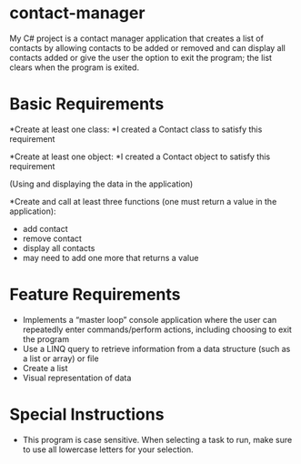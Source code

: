 # contact-manager

My C# project is a contact manager application that creates a list of contacts by allowing contacts to be added or removed and can display all contacts added or give the user the option to exit the program; the list clears when the program is exited.

# Basic Requirements

*Create at least one class:
 *I created a Contact class to satisfy this requirement

*Create at least one object:
 *I created a Contact object to satisfy this requirement 

(Using and displaying the data in the application)

*Create and call at least three functions (one must return a value in the application):
 * add contact
 * remove contact
 * display all contacts
 * may need to add one more that returns a value 

# Feature Requirements

* Implements a “master loop” console application where the user can repeatedly enter commands/perform actions, including choosing to exit the program
* Use a LINQ query to retrieve information from a data structure (such as a list or array) or file
* Create a list
* Visual representation of data

# Special Instructions

* This program is case sensitive. When selecting a task to run, make sure to use all lowercase letters for your selection.